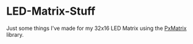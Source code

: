# LED-Matrix-Stuff

Just some things I've made for my 32x16 LED Matrix using the [PxMatrix](https://github.com/2dom/PxMatrix) library.
